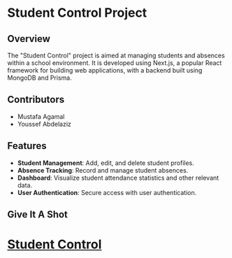# Student Control Project

## Overview
The "Student Control" project is aimed at managing students and absences within a school environment. It is developed using Next.js, a popular React framework for building web applications, with a backend built using MongoDB and Prisma.

## Contributors
- Mustafa Agamal
- Youssef Abdelaziz

## Features
- **Student Management**: Add, edit, and delete student profiles.
- **Absence Tracking**: Record and manage student absences.
- **Dashboard**: Visualize student attendance statistics and other relevant data.
- **User Authentication**: Secure access with user authentication.

## Give It A Shot

# [Student Control](https://github.com/iY001/Student-Control)
